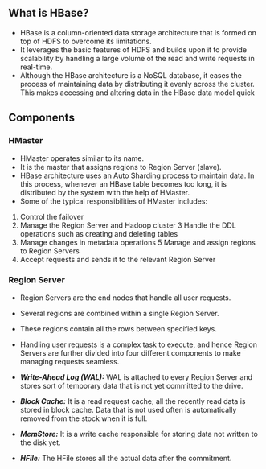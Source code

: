 ## What is HBase?
- HBase is a column-oriented data storage architecture that is formed on top of HDFS to overcome its limitations. 
- It leverages the basic features of HDFS and builds upon it to provide scalability by handling a large volume of the read and write requests in real-time. 
- Although the HBase architecture is a NoSQL database, it eases the process of maintaining data by distributing it evenly across the cluster. This makes accessing and altering data in the HBase data model quick

## Components

### HMaster
- HMaster operates similar to its name. 
- It is the master that assigns regions to Region Server (slave). 
- HBase architecture uses an Auto Sharding process to maintain data. In this process, whenever an HBase table becomes too long, it is distributed by the system with the help of HMaster. 
- Some of the typical responsibilities of HMaster includes:
1. Control the failover
2. Manage the Region Server and Hadoop cluster
3  Handle the DDL operations such as creating and deleting tables
4. Manage changes in metadata operations
5  Manage and assign regions to Region Servers
6. Accept requests and sends it to the relevant Region Server

### Region Server
- Region Servers are the end nodes that handle all user requests. 
- Several regions are combined within a single Region Server. 
- These regions contain all the rows between specified keys. 
- Handling user requests is a complex task to execute, and hence Region Servers are further divided into four different components to make managing requests seamless.

- ***Write-Ahead Log (WAL):*** WAL is attached to every Region Server and stores sort of temporary data that is not yet committed to the drive.

- ***Block Cache:*** It is a read request cache; all the recently read data is stored in block cache. Data that is not used often is automatically removed from the stock when it is full.

- ***MemStore:*** It is a write cache responsible for storing data not written to the disk yet.

- ***HFile:*** The HFile stores all the actual data after the commitment.
